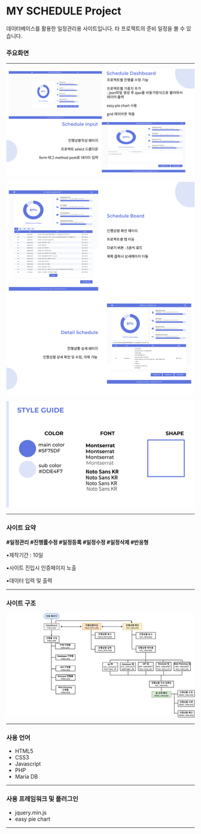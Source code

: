 
# MY SCHEDULE Project

데이터베이스를 활용한 일정관리용 사이트입니다. 타 프로젝트의 준비 일정을 볼 수 있습니다. 

### 주요화면

---

![my_schedule_1.png](img/readme/my_schedule_1.png)

![my_schedule_2.png](img/readme/my_schedule_2.png)

![my_schedule_style.png](img/readme/my_schedule_style.png)

---

### 사이트 요약

**#일정관리 #진행률수정 #일정등록  #일정수정 #일정삭제 #반응형**

▪️제작기간 : 10일

▪️사이트 진입시 인증페이지 노출

▪️데이터 입력 및 출력

---

### 사이트 구조

![my_schedule_flowchart.png](img/readme/my_schedule_flowchart.png)

---

### 사용 언어

- HTML5
- CSS3
- Javascript
- PHP
- Maria DB

---

### 사용 프레임워크 및 플러그인

- jquery.min.js
- easy pie chart

---
